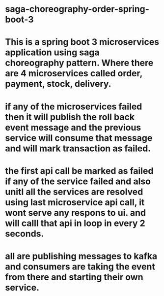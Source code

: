 # saga-choreography-order-spring-boot-3
# This is a spring boot 3 microservices application using saga choreography pattern. Where there are 4 microservices called order, payment, stock, delivery.

# if any of the microservices failed then it will publish the roll back event message and the previous service will consume that message and will mark transaction as failed.

# the first api call be marked as failed if any of the service failed and also unitl all the services are resolved using last microservice api call, it wont serve any respons to ui. and will calll that api in loop in every 2 seconds.

# all are publishing messages to kafka and consumers are taking the event from there and starting their own service.